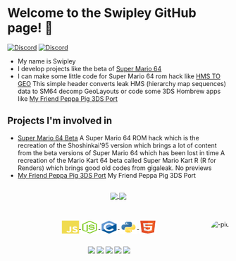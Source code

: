# Welcome to the **Swipley** GitHub page! 👋

[![Discord](https://img.shields.io/discord/912021532350496819?label=Hivernia%20Minecraft%20Server&style=for-the-badge)](https://discord.gg/hivernia)
[![Discord](https://img.shields.io/discord/984286387673108541?label=Beta%20Hack%20Project&style=for-the-badge)](https://discord.gg/KQ25q3FM7N)

- My name is Swipley
- I develop projects like the beta of [Super Mario 64](https://github.com/JoshTheBosh06/Nvision64)
- I can make some little code for Super Mario 64 rom hack like [HMS TO GEO](https://github.com/Swipley/convert_hms_to_geo) This simple header converts leak HMS (hierarchy map sequences) data to SM64 decomp GeoLayouts or code some 3DS Hombrew apps like [My Friend Peppa Pig 3DS Port](https://github.com/Revival-Nostalgia/MFPP-3DS)

## Projects I'm involved in
- [Super Mario 64 Beta](https://github.com/JoshTheBosh06/Nvision64)
A Super Mario 64 ROM hack which is the recreation of the Shoshinkai'95 version which brings a lot of content from the beta versions of Super Mario 64 which has been lost in time
A recreation of the Mario Kart 64 beta called Super Mario Kart R (R for Renders) which brings good old codes from gigaleak. No previews
- [My Friend Peppa Pig 3DS Port](https://github.com/Revival-Nostalgia/MFPP-3DS)
My Friend Peppa Pig 3DS Port

##


<div align="center">
  <a href="#">
  <img align="center" src="https://github-readme-stats.vercel.app/api/top-langs/?username=Swipley&layout=compact&theme=dracula" width="350" />
</a>
<a href="#">
  <img align="center" src="https://github-readme-stats.vercel.app/api?username=Swipley&layout=compact&theme=dracula" width="400" />
<div style="display: inline_block"><br>
  
  ##
  
  <img align="center" alt="Js" height="30" width="40" src="https://raw.githubusercontent.com/devicons/devicon/master/icons/javascript/javascript-plain.svg">
  <img align="center" alt="Nodejs" height="30" width="40" src="https://raw.githubusercontent.com/devicons/devicon/master/icons/nodejs/nodejs-original.svg">
  <img align="center" alt="C" height="30" width="40" src="https://raw.githubusercontent.com/devicons/devicon/master/icons/c/c-original.svg">
  <img align="center" alt="Python" height="30" width="40" src="https://raw.githubusercontent.com/devicons/devicon/master/icons/python/python-original.svg">
  <img align="center" alt="HTML" height="30" width="40" src="https://raw.githubusercontent.com/devicons/devicon/master/icons/html5/html5-original.svg">
  <img align="right" alt="-pic" height="150" style="border-radius:50px;" src="https://avatars.githubusercontent.com/u/89121771?v=4">
</div>
  
  ##
 
<div> 
  <a href="https://www.youtube.com/channel/UCpy71Jo23viuKAnzalWq1ww" target="_blank"><img src="https://img.shields.io/badge/YouTube-FF0000?style=for-the-badge&logo=youtube&logoColor=white" target="_blank"></a>
  <a href="https://twitter.com/Swipley" target="_blank"><img src="https://img.shields.io/badge/Twitter-1DA1F2?style=for-the-badge&logo=twitter&logoColor=white" target="_blank"></a>
  <a href="https://instagram.com/swiipley" target="_blank"><img src="https://img.shields.io/badge/-Instagram-%23E4405F?style=for-the-badge&logo=instagram&logoColor=white" target="_blank"></a>
 	<a href="https://www.twitch.tv/swipley" target="_blank"><img src="https://img.shields.io/badge/Twitch-9146FF?style=for-the-badge&logo=twitch&logoColor=white" target="_blank"></a>
 <a href="https://discord.gg/W2Hsvm23na" target="_blank"><img src="https://img.shields.io/badge/Discord-7289DA?style=for-the-badge&logo=discord&logoColor=white" target="_blank"></a>
  <p align="center">
</p>
</div>

